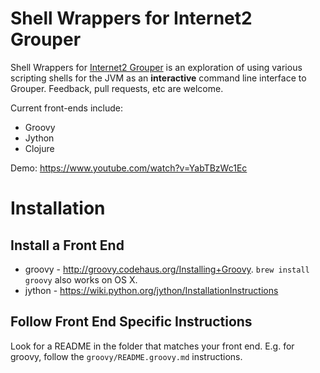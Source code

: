 Shell Wrappers for Internet2 Grouper
==========================

Shell Wrappers for [Internet2 Grouper](http://www.internet2.edu/products-services/trust-identity/grouper/) is an exploration of using various scripting shells for the JVM as an **interactive** command line interface to Grouper. Feedback, pull requests, etc are welcome.

Current front-ends include:

* Groovy
* Jython
* Clojure

Demo: https://www.youtube.com/watch?v=YabTBzWc1Ec

Installation
============

Install a Front End
-------------------

* groovy - http://groovy.codehaus.org/Installing+Groovy.  `brew install groovy` also works on OS X.
* jython - https://wiki.python.org/jython/InstallationInstructions

Follow Front End Specific Instructions
--------------------------------------
Look for a README in the folder that matches your front end.  E.g. for groovy, follow
the `groovy/README.groovy.md` instructions.

